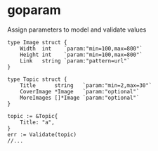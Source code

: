 # goparam

Assign parameters to model and validate values

    type Image struct {
    	Width  int    `param:"min=100,max=800"`
    	Height int    `param:"min=100,max=800"`
    	Link   string `param:"pattern=url"`
    }
    
    type Topic struct {
    	Title      string   `param:"min=2,max=30"`
    	CoverImage *Image   `param:"optional"`
    	MoreImages []*Image `param:"optional"`
    }
    
    topic := &Topic{
    	Title: "a",
    }
    err := Validate(topic)
    //...
